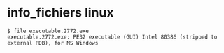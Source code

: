 # info_fichiers linux

```shell
$ file executable.2772.exe 
executable.2772.exe: PE32 executable (GUI) Intel 80386 (stripped to external PDB), for MS Windows
```

